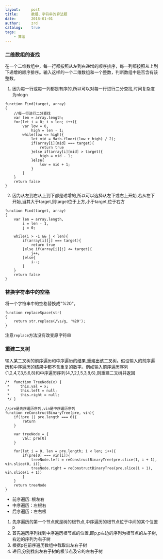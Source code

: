 ```yaml
---
layout:     post
title:      数组、字符串的算法题
date:       2018-01-01
author:     zrd
catalog:    true
tags:
    - 算法
---
```


### 二维数组的查找

在一个二维数组中，每一行都按照从左到右递增的顺序排序，每一列都按照从上到下递增的顺序排序。输入这样的一个二维数组和一个整数，判断数组中是否含有该整数。

1. 因为每一行或每一列都是有序的,所以可以对每一行进行二分查找,时间复杂度为nlogn
```
function Find(target, array)
{
    //每一行进行二分查找
	var len = array.length;
    for(let i = 0; i < len; i++){
        var low = 0,
            high = len - 1;
        while(low <= high){
            let mid = Math.floor((low + high) / 2);
            if(array[i][mid] === target){
                return true
            }else if(array[i][mid] > target){
                high = mid - 1;
            }else{
                low = mid + 1;
            }
        }
    }
    return false
}
```

2. 因为从左到右从上到下都是递增的,所以可以选择从左下或右上开始,若从左下开始,当其大于target,则target位于上方,小于target,位于右方
```
function Find(target, array)
{
    var len = array.length,
        i = len - 1,
        j = 0;
     
    while(i > -1 && j < len){
        if(array[i][j] === target){
            return true
        }else if(array[i][j] <= target){
            j++;
        }else{
            i--;
        }
    }
    return false
}
```

### 替换字符串中的空格

将一个字符串中的空格替换成"%20"。

```
function replaceSpace(str)
{
    return str.replace(/\s/g, '%20');
}
```

注意`replace`方法没有改变原字符串

### 重建二叉树

输入某二叉树的前序遍历和中序遍历的结果,重建出该二叉树。假设输入的前序遍历和中序遍历的结果中都不含重复的数字。例如输入前序遍历序列{1,2,4,7,3,5,6,8}和中序遍历序列{4,7,2,1,5,3,8,6},则重建二叉树并返回

```
/*  function TreeNode(x) {
 *     this.val = x;
 *     this.left = null;
 *     this.right = null;
 */ }
 
//pre是先序遍历序列,vin是中序遍历序列
function reConstructBinaryTree(pre, vin){
    if(!pre || pre.length === 0){
        return
    }
    
    var treeNode = {
        val: pre[0]
    }
    
    for(let i = 0, len = pre.length; i < len; i++){
        if(pre[0] === vin[i]){
            treeNode.left = reConstructBinaryTree(pre.slice(1, i + 1), vin.slice(0, i));
            treeNode.right = reConstructBinaryTree(pre.slice(i + 1), vin.slice(i + 1))
        }
    }
    return treeNode
}
```

- 前序遍历: 根左右
- 中序遍历：左根右          
- 后序遍历：左右根         

1. 先序遍历的第一个节点就是树的根节点,中序遍历的根节点位于中间的某个位置p
2. 首先遍历序列找到中序遍历根节点的位置,即p,p左边的序列为根节点的左子树,右边的序列为右子树
3. 根据p在前序遍历数组中截取出左右子树
4. 递归,分别找出左右子树的根节点及它的左右子树








